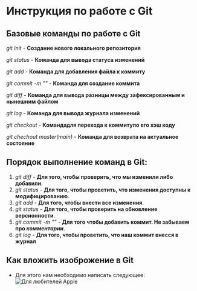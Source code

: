 # Инструкция по работе с Git

## Базовые команды по работе с Git

*git init* - **Создание нового локального репозитория**

*git status* - **Команда для вывода статуса изменений**

*git add* - **Команда для добавления файла к коммиту**

*git commit -m "<message>"* - **Команда для создание коммита**

*git diff* - **Команда для вывода разницы между зафексированным и нынешним файлом**

*git log* - **Команда для вывода журнала изменений**

*git checkout <commit code>* - **Командадля перехода к коммитупо его хэш коду**

*git chechout master(main)* - **Команда для возврата на актуальное состояние**

## Порядок выполнение команд в Git:

1. *git diff* - **Для того, чтобы проверить, что мы изменили либо добавили**.
2. *git status* - **Для того, чтобы проветить, что изменения доступны к модифицированию**.
3. *git add* - **Для того, чтобы внести все изменения**.
4. *git status* - **Для того, чтобы проверить на обновление версионности**.
5. *git commit -m "<messenge>"* - **Для того чтобы добавить коммит. Не забываем про _комментарии_**.
6. *git log* - **Для того, чтобы проветить, что наш коммит внесся в журнал**

## Как вложить изоброжение в Git

* Для этого нам необходимо написать следующее: 
![Для любителей Apple](Apple.jpg)